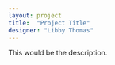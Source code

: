 ```yaml
---
layout: project
title:  "Project Title"
designer: "Libby Thomas"
---
```


This would be the description.
